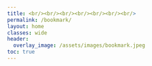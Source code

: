 ```yaml
---
title: <br/><br/><br/><br/><br/><br/><br/>
permalink: /bookmark/
layout: home
classes: wide
header:
  overlay_image: /assets/images/bookmark.jpeg
toc: true
---
```

